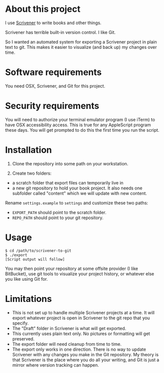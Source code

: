 # About this project

I use [Scrivener](https://www.literatureandlatte.com/scrivener/overview) to write books and other things.

Scrivener has terrible built-in version control. I like Git.

So I wanted an automated system for exporting a Scrivener project in plain text to git. This makes it easier to visualize (and back up) my changes over time.

# Software requirements

You need OSX, Scrivener, and Git for this project.

# Security requirements

You will need to authorize your terminal emulator program (I use iTerm) to have OSX accessibility access. This is true for any AppleScript program these days. You will get prompted to do this the first time you run the script. 

# Installation

1. Clone the repository into some path on your workstation.

2. Create two folders: 

- a scratch folder that export files can temporarily live in
- a new git repository to hold your book project. It also needs one subfolder called "content" which we will update with new content.

Rename `settings.example` to `settings` and customize these two paths:

- `EXPORT_PATH` should point to the scratch folder.
- `REPO_PATH` should point to your git repository.

# Usage

```
$ cd /path/to/scrivener-to-git
$ ./export
[Script output will follow]
```

You may then point your repository at some offsite provider (I like BitBucket), use git tools to visualize your project history, or whatever else you like using Git for.

# Limitations

- This is not set up to handle multiple Scrivener projects at a time. It will export whatever project is open in Scrivener to the git repo that you specify.
- The "Draft" folder in Scrivener is what will get exported.
- This currently uses plain text only. No pictures or formatting will get preserved.
- The export folder will need cleanup from time to time.
- The export only works in one direction. There is no way to update Scrivener with any changes you make in the Git repository. My theory is that Scrivener is the place where you do all your writing, and Git is just a mirror where version tracking can happen.
